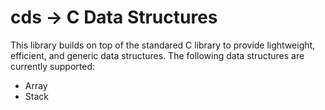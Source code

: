 # cds -> C Data Structures

This library builds on top of the standared C library to provide lightweight, efficient, and generic data structures. The following data structures are currently supported:

- Array
- Stack
